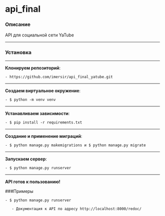 # api_final

### Описание
API для социальной сети YaTube

---

### Установка

---

**Клонируем репозиторий**:

`- https://github.com/imersir/api_final_yatube.git`

---

**Создаем виртуальное окружение**:

`- $ python -m venv venv`

---

**Устанавливаем зависимости**:

`- $ pip install -r requirements.txt`

---

**Создание и применение миграций**:

`- $ python manage.py makemigrations и $ python manage.py migrate`

---

**Запускаем сервер**:

`- $ python manage.py runserver`

---

**API готов к пользованию!**

###Примеры
````
- $ python manage.py runserver

   - Документация к API по адресу http://localhost:8000/redoc/